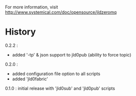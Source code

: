 For more information, visit http://www.systemical.com/doc/opensource/jldzeromq


History
=======

0.2.2 :

* added '-tp' & json support to jld0pub (ability to force topic)

0.2.0 :

* added configuration file option to all scripts
* added 'jld0fabric'

0.1.0 : initial release with 'jld0sub' and 'jld0pub' scripts
